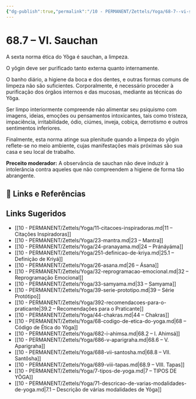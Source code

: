```yaml
---
{"dg-publish":true,"permalink":"/10 - PERMANENT/Zettels/Yoga/68-7--vi-sauchan/","title":"68.7 – VI. Sauchan","tags":["source/trato-yoga","type/concept"],"noteIcon":""}
---
```



# 68.7 – VI. Sauchan

A sexta norma ética do Yôga é sauchan, a limpeza.

O yôgin deve ser purificado tanto externa quanto internamente.

O banho diário, a higiene da boca e dos dentes, e outras formas comuns de limpeza não são suficientes. Corporalmente, é necessário proceder à purificação dos órgãos internos e das mucosas, mediante as técnicas do Yôga.

Ser limpo interiormente compreende não alimentar seu psiquismo com imagens, ideias, emoções ou pensamentos intoxicantes, tais como tristeza, impaciência, irritabilidade, ódio, ciúmes, inveja, cobiça, derrotismo e outros sentimentos inferiores.

Finalmente, esta norma atinge sua plenitude quando a limpeza do yôgin reflete-se no meio ambiente, cujas manifestações mais próximas são sua casa e seu local de trabalho.

**Preceito moderador:** A observância de sauchan não deve induzir à intolerância contra aqueles que não compreendem a higiene de forma tão abrangente.

## 🔗 Links e Referências

## Links Sugeridos

- [[10 - PERMANENT/Zettels/Yoga/11-citacoes-inspiradoras.md\|11 – Citações Inspiradoras]]
- [[10 - PERMANENT/Zettels/Yoga/23-mantra.md\|23 – Mantra]]
- [[10 - PERMANENT/Zettels/Yoga/24-pranayama.md\|24 – Pránáyáma]]
- [[10 - PERMANENT/Zettels/Yoga/251-definicao-de-kriya.md\|25.1 – Definição de Kriyá]]
- [[10 - PERMANENT/Zettels/Yoga/26-asana.md\|26 – Ásana]]
- [[10 - PERMANENT/Zettels/Yoga/32-reprogramacao-emocional.md\|32 – Reprogramação Emocional]]
- [[10 - PERMANENT/Zettels/Yoga/33-samyama.md\|33 – Samyama]]
- [[10 - PERMANENT/Zettels/Yoga/39-serie-prototipo.md\|39 – Série Protótipo]]
- [[10 - PERMANENT/Zettels/Yoga/392-recomendacoes-para-o-praticante\|39.2 – Recomendações para o Praticante]]
- [[10 - PERMANENT/Zettels/Yoga/44-chakras.md\|44 – Chakras]]
- [[10 - PERMANENT/Zettels/Yoga/68-codigo-de-etica-do-yoga.md\|68 – Código de Ética do Yôga]]
- [[10 - PERMANENT/Zettels/Yoga/682-i-ahimsa.md\|68.2 – I. Ahimsá]]
- [[10 - PERMANENT/Zettels/Yoga/686-v-aparigraha.md\|68.6 – V. Aparigraha]]
- [[10 - PERMANENT/Zettels/Yoga/688-vii-santosha.md\|68.8 – VII. Santôsha]]
- [[10 - PERMANENT/Zettels/Yoga/689-viii-tapas.md\|68.9 – VIII. Tapas]]
- [[10 - PERMANENT/Zettels/Yoga/7-tipos-de-yoga.md\|7 – TIPOS DE YÔGA]]
- [[10 - PERMANENT/Zettels/Yoga/71-descricao-de-varias-modalidades-de-yoga.md\|7.1 – Descrição de várias modalidades de Yôga]]